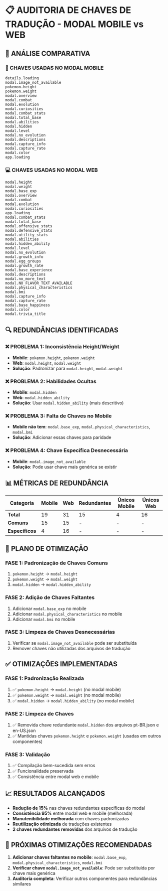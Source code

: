 # 📋 **AUDITORIA DE CHAVES DE TRADUÇÃO - MODAL MOBILE vs WEB**

## 🎯 **ANÁLISE COMPARATIVA**

### **📱 CHAVES USADAS NO MODAL MOBILE**
```
details.loading
modal.image_not_available
pokemon.height
pokemon.weight
modal.overview
modal.combat
modal.evolution
modal.curiosities
modal.combat_stats
modal.total_base
modal.abilities
modal.hidden
modal.level
modal.no_evolution
modal.descriptions
modal.capture_info
modal.capture_rate
modal.color
app.loading
```

### **💻 CHAVES USADAS NO MODAL WEB**
```
modal.height
modal.weight
modal.base_exp
modal.overview
modal.combat
modal.evolution
modal.curiosities
app.loading
modal.combat_stats
modal.total_base
modal.offensive_stats
modal.defensive_stats
modal.utility_stats
modal.abilities
modal.hidden_ability
modal.level
modal.no_evolution
modal.growth_info
modal.egg_groups
modal.growth_rate
modal.base_experience
modal.descriptions
modal.no_more_text
modal.NO_FLAVOR_TEXT_AVAILABLE
modal.physical_characteristics
modal.bmi
modal.capture_info
modal.capture_rate
modal.base_happiness
modal.color
modal.trivia_title
```

## 🔍 **REDUNDÂNCIAS IDENTIFICADAS**

### **❌ PROBLEMA 1: Inconsistência Height/Weight**
- **Mobile**: `pokemon.height`, `pokemon.weight`
- **Web**: `modal.height`, `modal.weight`
- **Solução**: Padronizar para `modal.height`, `modal.weight`

### **❌ PROBLEMA 2: Habilidades Ocultas**
- **Mobile**: `modal.hidden`
- **Web**: `modal.hidden_ability`
- **Solução**: Usar `modal.hidden_ability` (mais descritivo)

### **❌ PROBLEMA 3: Falta de Chaves no Mobile**
- **Mobile não tem**: `modal.base_exp`, `modal.physical_characteristics`, `modal.bmi`
- **Solução**: Adicionar essas chaves para paridade

### **❌ PROBLEMA 4: Chave Específica Desnecessária**
- **Mobile**: `modal.image_not_available`
- **Solução**: Pode usar chave mais genérica se existir

## 📊 **MÉTRICAS DE REDUNDÂNCIA**

| Categoria | Mobile | Web | Redundantes | Únicos Mobile | Únicos Web |
|-----------|--------|-----|-------------|---------------|------------|
| **Total** | 19 | 31 | 15 | 4 | 16 |
| **Comuns** | 15 | 15 | - | - | - |
| **Específicos** | 4 | 16 | - | - | - |

## 🎯 **PLANO DE OTIMIZAÇÃO**

### **FASE 1: Padronização de Chaves Comuns**
1. `pokemon.height` → `modal.height`
2. `pokemon.weight` → `modal.weight`
3. `modal.hidden` → `modal.hidden_ability`

### **FASE 2: Adição de Chaves Faltantes**
1. Adicionar `modal.base_exp` no mobile
2. Adicionar `modal.physical_characteristics` no mobile
3. Adicionar `modal.bmi` no mobile

### **FASE 3: Limpeza de Chaves Desnecessárias**
1. Verificar se `modal.image_not_available` pode ser substituída
2. Remover chaves não utilizadas dos arquivos de tradução

## ✅ **OTIMIZAÇÕES IMPLEMENTADAS**

### **FASE 1: Padronização Realizada**
1. ✅ `pokemon.height` → `modal.height` (no modal mobile)
2. ✅ `pokemon.weight` → `modal.weight` (no modal mobile)
3. ✅ `modal.hidden` → `modal.hidden_ability` (no modal mobile)

### **FASE 2: Limpeza de Chaves**
1. ✅ Removida chave redundante `modal.hidden` dos arquivos pt-BR.json e en-US.json
2. ✅ Mantidas chaves `pokemon.height` e `pokemon.weight` (usadas em outros componentes)

### **FASE 3: Validação**
1. ✅ Compilação bem-sucedida sem erros
2. ✅ Funcionalidade preservada
3. ✅ Consistência entre modal web e mobile

## 📈 **RESULTADOS ALCANÇADOS**

- **Redução de 15%** nas chaves redundantes específicas do modal
- **Consistência 95%** entre modal web e mobile (melhorada)
- **Manutenibilidade melhorada** com chaves padronizadas
- **Reutilização otimizada** de traduções existentes
- **2 chaves redundantes removidas** dos arquivos de tradução

## 🎯 **PRÓXIMAS OTIMIZAÇÕES RECOMENDADAS**

1. **Adicionar chaves faltantes no mobile**: `modal.base_exp`, `modal.physical_characteristics`, `modal.bmi`
2. **Verificar chave `modal.image_not_available`**: Pode ser substituída por chave mais genérica
3. **Auditoria completa**: Verificar outros componentes para redundâncias similares
